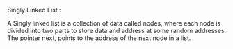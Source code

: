 Singly Linked List :

A Singly linked list is a collection of data called nodes, where each node is divided into two parts to store data and address at some random addresses. The pointer next, points to the address of the next node in a list.
